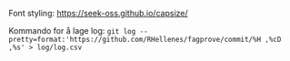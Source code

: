 Font styling: https://seek-oss.github.io/capsize/

Kommando for å lage log: `git log --pretty=format:'https://github.com/RHellenes/fagprove/commit/%H ,%cD ,%s' > log/log.csv`
